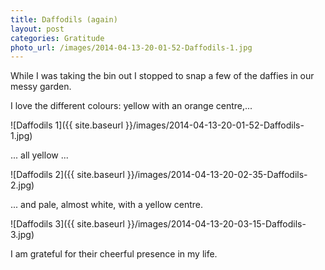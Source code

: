 ```yaml
---
title: Daffodils (again)
layout: post
categories: Gratitude
photo_url: /images/2014-04-13-20-01-52-Daffodils-1.jpg
---
```


While I was taking the bin out I stopped to snap a few of the daffies in our
messy garden.

I love the different colours: yellow with an orange centre,...

![Daffodils 1]({{ site.baseurl }}/images/2014-04-13-20-01-52-Daffodils-1.jpg)

... all yellow ...

![Daffodils 2]({{ site.baseurl }}/images/2014-04-13-20-02-35-Daffodils-2.jpg)

... and pale, almost white, with a yellow centre.

![Daffodils 3]({{ site.baseurl }}/images/2014-04-13-20-03-15-Daffodils-3.jpg)

I am grateful for their cheerful presence in my life.
